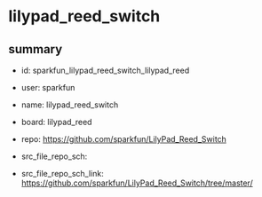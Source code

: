 # lilypad_reed_switch
 
## summary 
* id: sparkfun_lilypad_reed_switch_lilypad_reed
* user: sparkfun
* name: lilypad_reed_switch
* board: lilypad_reed
* repo: https://github.com/sparkfun/LilyPad_Reed_Switch



* src_file_repo_sch: 
* src_file_repo_sch_link: https://github.com/sparkfun/LilyPad_Reed_Switch/tree/master/




